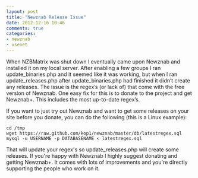 ```yaml
---
layout: post
title: "Newznab Release Issue"
date: 2012-12-16 10:46
comments: true
categories: 
- newznab
- usenet
---
```

When NZBMatrix was shut down I eventually came upon Newznab and installed it on my local server. After enabling a few groups I ran update_binaries.php and it seemed like it was working, but when I ran update_releases.php after update_binaries.php had finished it didn’t create any releases. The issue is the regex’s (or lack of) that come with the free version of Newznab. One easy fix for this is to donate to the project and get Newznab+. This includes the most up-to-date regex’s.

If you want to just try out Newznab and want to get some releases on your site before you donate, you can do the following (this is a Linux example):

    cd /tmp
    wget https://raw.github.com/kop1/newznab/master/db/latestregex.sql
    mysql -u USERNAME -p DATABASENAME < latestregex.sql

That will update your regex's so update_releases.php will create some releases. If you're happy with Newznab I highly suggest donating and getting Newznab+. It comes with lots of improvements and you're directly supporting the people who work on it.